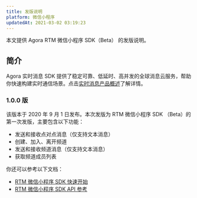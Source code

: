 ```yaml
---
title: 发版说明
platform: 微信小程序
updatedAt: 2021-03-02 03:19:23
---
```


本文提供 Agora RTM 微信小程序 SDK（Beta） 的发版说明。

## 简介

Agora 实时消息 SDK 提供了稳定可靠、低延时、高并发的全球消息云服务，帮助你快速构建实时通信场景。点击[实时消息产品概述](/cn/Real-time-Messaging/product_rtm?platform=All%20Platforms)了解详情。

### 1.0.0 版

该版本于 2020 年 9 月 1 日发布。本次发版为 RTM 微信小程序 SDK （Beta）的第一次发版，主要包含以下功能：

- 发送和接收点对点消息（仅支持文本消息）
- 创建、加入、离开频道
- 发送和接收频道消息（仅支持文本消息）
- 获取频道成员列表

你还可以参考以下文档：

- [RTM 微信小程序 SDK 快速开始](https://docs.agora.io/cn/Real-time-Messaging/messaging_wechat?platform=%E5%BE%AE%E4%BF%A1%E5%B0%8F%E7%A8%8B%E5%BA%8F)
- [RTM 微信小程序 SDK API 参考](https://docs.agora.io/cn/Real-time-Messaging/API%20Reference/RTM_wechat/index.html)
